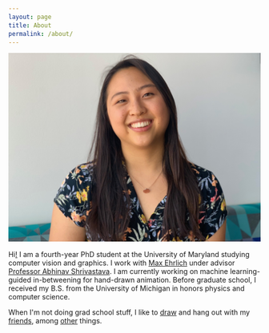 ```yaml
---
layout: page
title: About
permalink: /about/
---
```


<img src="../images/my_images/MeHeadshot.jpeg" alt="Me" class="myface" onmouseover="switch2Cartoon(this)" onmouseout="switchBack(this)"/>

Hi[!](https://lilhuang.github.io/outtake_photos/) I am a fourth-year PhD student at the University of Maryland studying computer vision and graphics. I work with [Max Ehrlich](https://maxehr.umiacs.io/) under advisor [Professor Abhinav Shrivastava](http://abhinavsh.info/). I am currently working on machine learning-guided in-betweening for hand-drawn animation. Before graduate school, I received my B.S. from the University of Michigan in honors physics and computer science.

When I'm not doing grad school stuff, I like to [draw](https://www.instagram.com/itsalilstrange/) and hang out with my [friends](https://lilhuang.github.io/friends/), among [other](https://lilhuang.github.io/for_fun/) things.


<script>
    function switch2Cartoon(x) {
        x.src="../images/my_images/Me_doodle_2021.jpg";
    }

    function switchBack(x) {
        x.src="../images/my_images/MeHeadshot.jpeg";
    }
</script>
